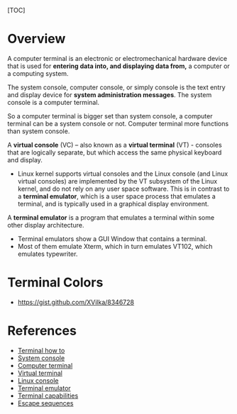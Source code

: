 [TOC]

# Overview

A computer terminal is an electronic or electromechanical hardware
device that is used for **entering data into, and displaying data
from,** a computer or a computing system.

The system console, computer console, or simply console is the text
entry and display device for **system administration messages**. The
system console is a computer terminal.

So a computer terminal is bigger set than system console, a computer
terminal can be a system console or not. Computer terminal more
functions than system console.

A **virtual console** (VC) – also known as a **virtual terminal** (VT) -
consoles that are logically separate, but which access the same physical
keyboard and display.

- Linux kernel supports virtual consoles and the Linux console (and
  Linux virtual consoles) are implemented by the VT subsystem of the
  Linux kernel, and do not rely on any user space software. This is in
  contrast to a **terminal emulator**, which is a user space process
  that emulates a terminal, and is typically used in a graphical display
  environment.

A **terminal emulator** is a program that emulates a terminal within
some other display architecture.

- Terminal emulators show a GUI Window that contains a terminal.
- Most of them emulate Xterm, which in turn emulates VT102, which
  emulates typewriter.

# Terminal Colors

- https://gist.github.com/XVilka/8346728

# References

- [Terminal how to](http://www.tldp.org/HOWTO/Text-Terminal-HOWTO.html)
- [System console](https://en.wikipedia.org/wiki/System_console)
- [Computer terminal](https://en.wikipedia.org/wiki/Computer_terminal)
- [Virtual terminal](https://en.wikipedia.org/wiki/Virtual_console)
- [Linux console](https://en.wikipedia.org/wiki/Linux_console#Virtual_consoles)
- [Terminal emulator](https://en.wikipedia.org/wiki/Terminal_emulator)
- [Terminal capabilities](https://en.wikipedia.org/wiki/Terminal_capabilities)
- [Escape sequences](https://en.wikipedia.org/wiki/Escape_sequence)
